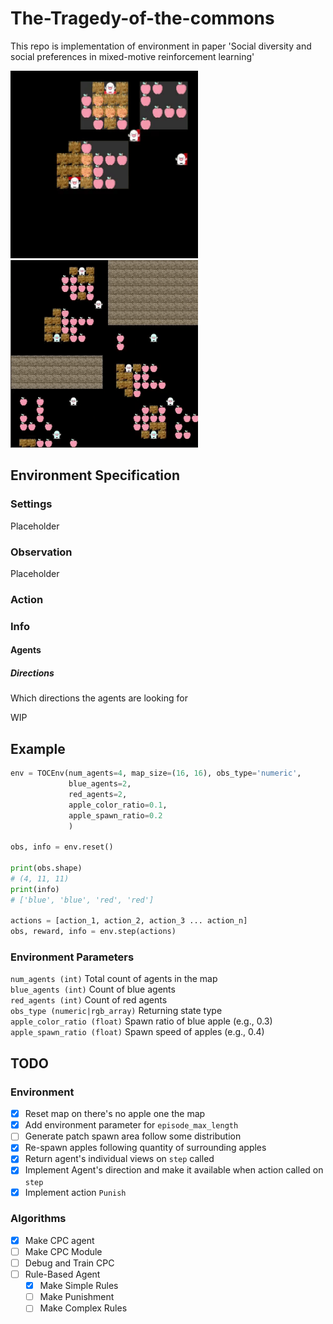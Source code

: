 # The-Tragedy-of-the-commons
This repo is implementation of environment in paper 'Social diversity and social preferences in mixed-motive reinforcement learning'

<p float="left">
<img src="./screenshot/snapshot.gif" width="300">
<img src="./screenshot/individual.gif" width="300">
</p>

## Environment Specification
### Settings
Placeholder

### Observation
Placeholder

### Action


### Info
#### Agents
##### Directions
Which directions the agents are looking for  

WIP

## Example
```python
env = TOCEnv(num_agents=4, map_size=(16, 16), obs_type='numeric',
             blue_agents=2,
             red_agents=2,
             apple_color_ratio=0.1,
             apple_spawn_ratio=0.2
             )

obs, info = env.reset()

print(obs.shape)
# (4, 11, 11)
print(info)
# ['blue', 'blue', 'red', 'red']

actions = [action_1, action_2, action_3 ... action_n]
obs, reward, info = env.step(actions)
```
### Environment Parameters
`num_agents (int)` Total count of agents in the map  
`blue_agents (int)` Count of blue agents  
`red_agents (int)` Count of red agents  
`obs_type (numeric|rgb_array)` Returning state type  
`apple_color_ratio (float)` Spawn ratio of blue apple (e.g., 0.3)  
`apple_spawn_ratio (float)` Spawn speed of apples (e.g., 0.4)

## TODO
### Environment
- [X] Reset map on there's no apple one the map
- [X] Add environment parameter for `episode_max_length`
- [ ] Generate patch spawn area follow some distribution
- [X] Re-spawn apples following quantity of surrounding apples
- [X] Return agent's individual views on `step` called
- [X] Implement Agent's direction and make it available when action called on `step`
- [X] Implement action `Punish`

### Algorithms
- [X] Make CPC agent
- [ ] Make CPC Module
- [ ] Debug and Train CPC
- [ ] Rule-Based Agent
  - [X] Make Simple Rules
  - [ ] Make Punishment
  - [ ] Make Complex Rules 
